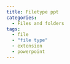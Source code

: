 ```yaml
---
title: Filetype ppt
categories:
  - Files and folders
tags:
  - file
  - "file type"
  - extension
  - powerpoint
---
```

